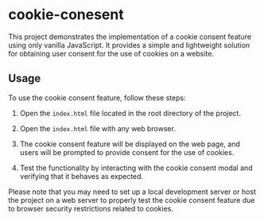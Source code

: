 # cookie-conesent
 This project demonstrates the implementation of a cookie consent feature using only vanilla JavaScript. It provides a simple and lightweight solution for obtaining user consent for the use of cookies on a website.


## Usage

To use the cookie consent feature, follow these steps:

1. Open the `index.html` file located in the root directory of the project.

2. Open the `index.html` file with any web browser.

3. The cookie consent feature will be displayed on the web page, and users will be prompted to provide consent for the use of cookies.

4. Test the functionality by interacting with the cookie consent modal and verifying that it behaves as expected.

Please note that you may need to set up a local development server or host the project on a web server to properly test the cookie consent feature due to browser security restrictions related to cookies.

